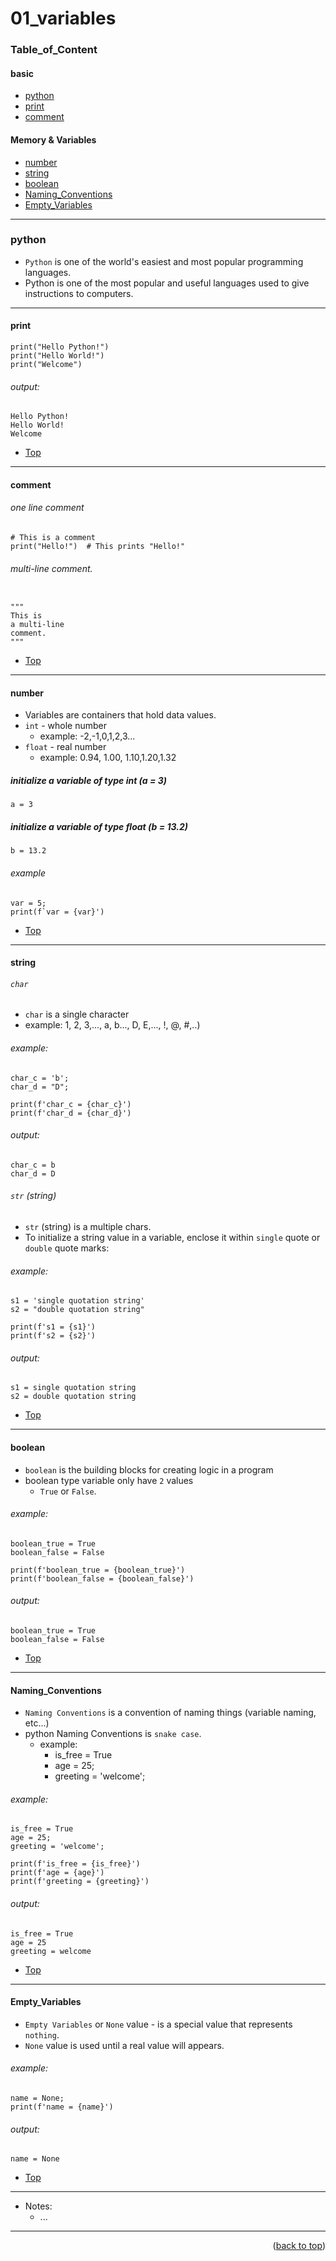<a name="topage"></a>

# 01_variables 

### Table_of_Content

#### basic
* [python](#python)
* [print](#print)
* [comment](#comment)

#### Memory & Variables
* [number](#number)
* [string](#string)
* [boolean](#boolean)
* [Naming_Conventions](#Naming_Conventions)
* [Empty_Variables](#Empty_Variables)


----

### python

* `Python` is one of the world's easiest and most popular programming languages.
* Python is one of the most popular and useful languages used to give instructions to computers.
----

#### print

```
print("Hello Python!")
print("Hello World!")
print("Welcome")
```

###### output: 

```
Hello Python!
Hello World!
Welcome
```


* [Top](#Table_of_Content)
----

#### comment

###### one line comment

```
# This is a comment
print("Hello!")  # This prints "Hello!"
```

###### multi-line comment.
```

"""
This is 
a multi-line 
comment.
"""
```

* [Top](#Table_of_Content)
----

#### number

* Variables are containers that hold data values.
* `int` - whole number
   * example: -2,-1,0,1,2,3...
* `float` - real number
   * example: 0.94, 1.00, 1.10,1.20,1.32

##### initialize a variable of type int (a = 3)
```
a = 3
```

#####  initialize a variable of type float (b = 13.2)
```
b = 13.2
```

###### example
```
var = 5;
print(f`var = {var}')
```

* [Top](#Table_of_Content)

----

#### string

###### `char` 
* `char` is a single character
* example: 1, 2, 3,..., a, b..., D, E,..., !, @, #,..)

###### example: 
```
char_c = 'b';
char_d = "D";

print(f'char_c = {char_c}')
print(f'char_d = {char_d}')
```

###### output: 

```
char_c = b
char_d = D
```


###### `str` (string) 
* `str` (string) is a multiple chars.
* To initialize a string value in a variable, enclose it within `single` quote or `double` quote marks:

###### example: 
```
s1 = 'single quotation string'
s2 = "double quotation string"

print(f's1 = {s1}')
print(f's2 = {s2}')
```

###### output: 

```
s1 = single quotation string
s2 = double quotation string
```

* [Top](#Table_of_Content)
----


#### boolean

* `boolean` is the building blocks for creating logic in a program
* boolean type variable only have `2` values
    * `True` or `False`.

###### example: 
```
boolean_true = True
boolean_false = False

print(f'boolean_true = {boolean_true}')
print(f'boolean_false = {boolean_false}')
```

###### output: 

```
boolean_true = True
boolean_false = False
```


* [Top](#Table_of_Content)
----

#### Naming_Conventions

* `Naming Conventions` is a convention of naming things (variable naming, etc...)
* python Naming Conventions is `snake case`.
    * example:
       * is_free = True
       * age = 25;
       * greeting = 'welcome';

###### example: 
```
is_free = True
age = 25;
greeting = 'welcome';

print(f'is_free = {is_free}')
print(f'age = {age}')
print(f'greeting = {greeting}')
```

###### output: 

```
is_free = True
age = 25
greeting = welcome
```


* [Top](#Table_of_Content)
----

#### Empty_Variables 

* `Empty Variables` or `None` value - is a special value that represents `nothing`.
* `None` value is used until a real value will appears.

###### example: 
```
name = None;
print(f'name = {name}')
```

###### output: 
```
name = None
```

* [Top](#Table_of_Content)
----

* Notes:
   * ...

----

<p align="right">(<a href="#topage">back to top</a>)</p>
<br/>
<br/>
